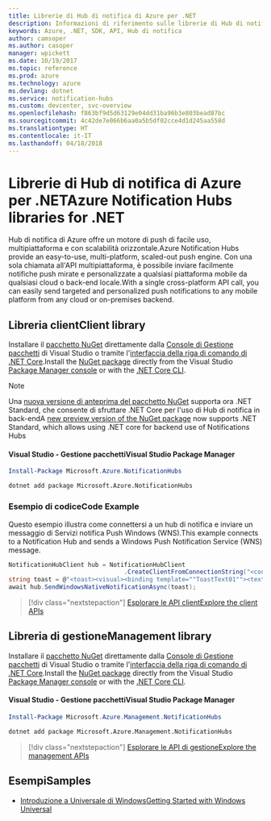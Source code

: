 ```yaml
---
title: Librerie di Hub di notifica di Azure per .NET
description: Informazioni di riferimento sulle librerie di Hub di notifica di Azure per .NET
keywords: Azure, .NET, SDK, API, Hub di notifica
author: camsoper
ms.author: casoper
manager: wpickett
ms.date: 10/19/2017
ms.topic: reference
ms.prod: azure
ms.technology: azure
ms.devlang: dotnet
ms.service: notification-hubs
ms.custom: devcenter, svc-overview
ms.openlocfilehash: f863bf9d5d63129e04dd31ba96b3e803bead87bc
ms.sourcegitcommit: 4c42de7e066b6aa0a5b5df02cce4d1d245aa558d
ms.translationtype: HT
ms.contentlocale: it-IT
ms.lasthandoff: 04/18/2018
---
```

# <a name="azure-notification-hubs-libraries-for-net"></a><span data-ttu-id="8cd58-104">Librerie di Hub di notifica di Azure per .NET</span><span class="sxs-lookup"><span data-stu-id="8cd58-104">Azure Notification Hubs libraries for .NET</span></span>

<span data-ttu-id="8cd58-105">Hub di notifica di Azure offre un motore di push di facile uso, multipiattaforma e con scalabilità orizzontale.</span><span class="sxs-lookup"><span data-stu-id="8cd58-105">Azure Notification Hubs provide an easy-to-use, multi-platform, scaled-out push engine.</span></span> <span data-ttu-id="8cd58-106">Con una sola chiamata all'API multipiattaforma, è possibile inviare facilmente notifiche push mirate e personalizzate a qualsiasi piattaforma mobile da qualsiasi cloud o back-end locale.</span><span class="sxs-lookup"><span data-stu-id="8cd58-106">With a single cross-platform API call, you can easily send targeted and personalized push notifications to any mobile platform from any cloud or on-premises backend.</span></span>

## <a name="client-library"></a><span data-ttu-id="8cd58-107">Libreria client</span><span class="sxs-lookup"><span data-stu-id="8cd58-107">Client library</span></span>

<span data-ttu-id="8cd58-108">Installare il [pacchetto NuGet](https://www.nuget.org/packages/Microsoft.Azure.NotificationHubs) direttamente dalla [Console di Gestione pacchetti][PackageManager] di Visual Studio o tramite l'[interfaccia della riga di comando di .NET Core][DotNetCLI].</span><span class="sxs-lookup"><span data-stu-id="8cd58-108">Install the [NuGet package](https://www.nuget.org/packages/Microsoft.Azure.NotificationHubs) directly from the Visual Studio [Package Manager console][PackageManager] or with the [.NET Core CLI][DotNetCLI].</span></span>

> [!NOTE]
> <span data-ttu-id="8cd58-109">Una [nuova versione di anteprima del pacchetto NuGet](https://www.nuget.org/packages/Microsoft.Azure.NotificationHubs/2.0.0-preview1) supporta ora .NET Standard, che consente di sfruttare .NET Core per l'uso di Hub di notifica in back-end</span><span class="sxs-lookup"><span data-stu-id="8cd58-109">A [new preview version of the NuGet package](https://www.nuget.org/packages/Microsoft.Azure.NotificationHubs/2.0.0-preview1) now supports .NET Standard, which allows using .NET core for backend use of Notifications Hubs</span></span>

#### <a name="visual-studio-package-manager"></a><span data-ttu-id="8cd58-110">Visual Studio - Gestione pacchetti</span><span class="sxs-lookup"><span data-stu-id="8cd58-110">Visual Studio Package Manager</span></span>

```powershell
Install-Package Microsoft.Azure.NotificationHubs
```

```bash
dotnet add package Microsoft.Azure.NotificationHubs
```

### <a name="code-example"></a><span data-ttu-id="8cd58-111">Esempio di codice</span><span class="sxs-lookup"><span data-stu-id="8cd58-111">Code Example</span></span>

<span data-ttu-id="8cd58-112">Questo esempio illustra come connettersi a un hub di notifica e inviare un messaggio di Servizi notifica Push Windows (WNS).</span><span class="sxs-lookup"><span data-stu-id="8cd58-112">This example connects to a Notification Hub and sends a Windows Push Notification Service (WNS) message.</span></span>

```csharp
NotificationHubClient hub = NotificationHubClient
                                .CreateClientFromConnectionString("<connection string with full access>", "<hub name>");
string toast = @"<toast><visual><binding template=""ToastText01""><text id=""1"">Hello from a .NET App!</text></binding></visual></toast>";
await hub.SendWindowsNativeNotificationAsync(toast);
```

> [!div class="nextstepaction"]
> [<span data-ttu-id="8cd58-113">Esplorare le API client</span><span class="sxs-lookup"><span data-stu-id="8cd58-113">Explore the client APIs</span></span>](/dotnet/api/overview/azure/notificationhubs/client)


## <a name="management-library"></a><span data-ttu-id="8cd58-114">Libreria di gestione</span><span class="sxs-lookup"><span data-stu-id="8cd58-114">Management library</span></span>

<span data-ttu-id="8cd58-115">Installare il [pacchetto NuGet](https://www.nuget.org/packages/Microsoft.Azure.Management.NotificationHubs) direttamente dalla [Console di Gestione pacchetti][PackageManager] di Visual Studio o tramite l'[interfaccia della riga di comando di .NET Core][DotNetCLI].</span><span class="sxs-lookup"><span data-stu-id="8cd58-115">Install the [NuGet package](https://www.nuget.org/packages/Microsoft.Azure.Management.NotificationHubs) directly from the Visual Studio [Package Manager console][PackageManager] or with the [.NET Core CLI][DotNetCLI].</span></span>

#### <a name="visual-studio-package-manager"></a><span data-ttu-id="8cd58-116">Visual Studio - Gestione pacchetti</span><span class="sxs-lookup"><span data-stu-id="8cd58-116">Visual Studio Package Manager</span></span>

```powershell
Install-Package Microsoft.Azure.Management.NotificationHubs
```

```bash
dotnet add package Microsoft.Azure.Management.NotificationHubs
```

> [!div class="nextstepaction"]
> [<span data-ttu-id="8cd58-117">Esplorare le API di gestione</span><span class="sxs-lookup"><span data-stu-id="8cd58-117">Explore the management APIs</span></span>](/dotnet/api/overview/azure/notificationhubs/management)

## <a name="samples"></a><span data-ttu-id="8cd58-118">Esempi</span><span class="sxs-lookup"><span data-stu-id="8cd58-118">Samples</span></span>

- [<span data-ttu-id="8cd58-119">Introduzione a Universale di Windows</span><span class="sxs-lookup"><span data-stu-id="8cd58-119">Getting Started with Windows Universal</span></span>](https://github.com/Azure/azure-notificationhubs-samples/tree/master/dotnet/GetStartedWindowsUniversal)

[PackageManager]: https://docs.microsoft.com/nuget/tools/package-manager-console
[DotNetCLI]: https://docs.microsoft.com/dotnet/core/tools/dotnet-add-package
